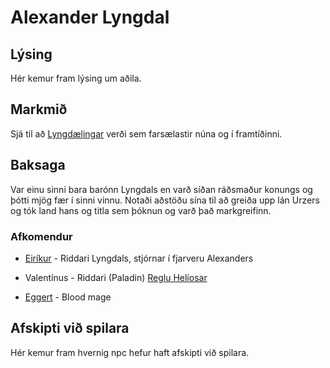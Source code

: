 # Alexander Lyngdal

## Lýsing
Hér kemur fram lýsing um aðila.

## Markmið
Sjá til að [Lyngdælingar](/factions/lyngdaelingar.md) verði sem farsælastir 
núna og í framtíðinni.

## Baksaga
Var einu sinni bara barónn Lyngdals en varð síðan ráðsmaður konungs og þótti
mjög fær í sinni vinnu. Notaði aðstöðu sína til að greiða upp lán Urzers og tók
land hans og titla sem þóknun og varð það markgreifinn.

### Afkomendur
- [Eiríkur](/npcs/eirikur.md) - Riddari Lyngdals, stjórnar í fjarveru Alexanders

- Valentínus - Riddari (Paladin) [Reglu Helíosar](/factions/regla_helios.md)

- [Eggert](/npcs/eggert.md) - Blood mage

## Afskipti við spilara
Hér kemur fram hvernig npc hefur haft afskipti við spilara.
